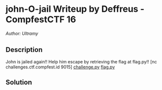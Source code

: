 # john-O-jail Writeup by Deffreus - CompfestCTF 16

###### Author: Ultramy

## Description

John is jailed again!! Help him escape by retrieving the flag at flag.py!! [nc challenges.ctf.compfest.id 9015] [challenge.py](https://ctf.compfest.id/files/07bec97c751094e69cc1c9df9d7154a1/challenge.py?token=eyJ1c2VyX2lkIjo3MiwidGVhbV9pZCI6MzA3LCJmaWxlX2lkIjo5MX0.ZtLlMw.kpA5FXkBiwW9gUTiJNOcL1iMSV8) [flag.py](https://ctf.compfest.id/files/4c88e80a1eedefbc8acc86ea09ddd07b/flag.py?token=eyJ1c2VyX2lkIjo3MiwidGVhbV9pZCI6MzA3LCJmaWxlX2lkIjo5Mn0.ZtLlMw.Uus6PXNOHJhJzcLCdjjgrbeUPp0)

## Solution

